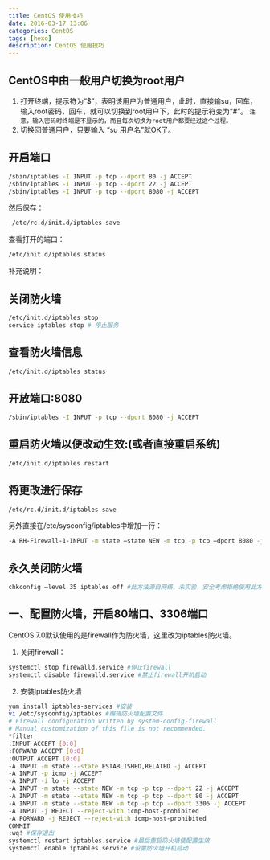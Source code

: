 ```yaml
---
title: CentOS 使用技巧
date: 2016-03-17 13:06
categories: CentOS
tags: [hexo]
description: CentOS 使用技巧
---
```

  
## CentOS中由一般用户切换为root用户
1. 打开终端，提示符为“$”，表明该用户为普通用户，此时，直接输su，回车，输入root密码，回车，就可以切换到root用户下，此时的提示符变为“#”。
  `注意，输入密码时终端是不显示的，而且每次切换为root用户都要经过这个过程。`
2. 切换回普通用户，只要输入 “su 用户名”就OK了。

## 开启端口
``` bash
/sbin/iptables -I INPUT -p tcp --dport 80 -j ACCEPT
/sbin/iptables -I INPUT -p tcp --dport 22 -j ACCEPT
/sbin/iptables -I INPUT -p tcp --dport 8080 -j ACCEPT
```
然后保存：
``` bash
 /etc/rc.d/init.d/iptables save
```

查看打开的端口：
``` bash
/etc/init.d/iptables status
``` 

补充说明：

## 关闭防火墙
``` bash
/etc/init.d/iptables stop
service iptables stop # 停止服务
``` 
## 查看防火墙信息
``` bash
/etc/init.d/iptables status
``` 
## 开放端口:8080
``` bash
/sbin/iptables -I INPUT -p tcp --dport 8080 -j ACCEPT
``` 
## 重启防火墙以便改动生效:(或者直接重启系统)
``` bash
/etc/init.d/iptables restart
``` 
## 将更改进行保存
``` bash
/etc/rc.d/init.d/iptables save
``` 
另外直接在/etc/sysconfig/iptables中增加一行：
``` bash
-A RH-Firewall-1-INPUT -m state –state NEW -m tcp -p tcp –dport 8080 -j ACCEPT
``` 
## 永久关闭防火墙
``` bash
chkconfig –level 35 iptables off #此方法源自网络，未实验，安全考虑拒绝使用此方法
``` 
## 一、配置防火墙，开启80端口、3306端口
CentOS 7.0默认使用的是firewall作为防火墙，这里改为iptables防火墙。
1. 关闭firewall：
``` bash
systemctl stop firewalld.service #停止firewall
systemctl disable firewalld.service #禁止firewall开机启动
``` 
2. 安装iptables防火墙
``` bash
yum install iptables-services #安装
vi /etc/sysconfig/iptables #编辑防火墙配置文件
# Firewall configuration written by system-config-firewall
# Manual customization of this file is not recommended.
*filter
:INPUT ACCEPT [0:0]
:FORWARD ACCEPT [0:0]
:OUTPUT ACCEPT [0:0]
-A INPUT -m state --state ESTABLISHED,RELATED -j ACCEPT
-A INPUT -p icmp -j ACCEPT
-A INPUT -i lo -j ACCEPT
-A INPUT -m state --state NEW -m tcp -p tcp --dport 22 -j ACCEPT
-A INPUT -m state --state NEW -m tcp -p tcp --dport 80 -j ACCEPT
-A INPUT -m state --state NEW -m tcp -p tcp --dport 3306 -j ACCEPT
-A INPUT -j REJECT --reject-with icmp-host-prohibited
-A FORWARD -j REJECT --reject-with icmp-host-prohibited
COMMIT
:wq! #保存退出
systemctl restart iptables.service #最后重启防火墙使配置生效
systemctl enable iptables.service #设置防火墙开机启动
``` 